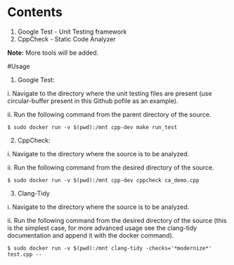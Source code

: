 # Contents

1. Google Test - Unit Testing framework
2. CppCheck - Static Code Analyzer

**Note:** More tools will be added.

#Usage

1. Google Test:

i. Navigate to the directory where the unit testing files are present (use circular-buffer present in this Github pofile as an example).

ii. Run the following command from the parent directory of the source.

`$ sudo docker run -v $(pwd):/mnt cpp-dev make run_test`


2. CppCheck:

i. Navigate to the directory where the source is to be analyzed.

ii. Run the following command from the desired directory of the source.

`$ sudo docker run -v $(pwd):/mnt cpp-dev cppcheck ca_demo.cpp` 

3. Clang-Tidy

i. Navigate to the directory where the source is to be analyzed.

ii. Run the following command from the desired directory of the source (this is the simplest case, for more advanced usage see the clang-tidy documentation and append it with the docker command).

`$ sudo docker run -v $(pwd):/mnt clang-tidy -checks='*modernize*' test.cpp -- `


